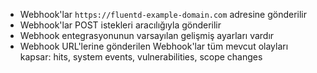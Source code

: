 * Webhook'lar `https://fluentd-example-domain.com` adresine gönderilir
* Webhook'lar POST istekleri aracılığıyla gönderilir
* Webhook entegrasyonunun varsayılan gelişmiş ayarları vardır
* Webhook URL'lerine gönderilen Webhook'lar tüm mevcut olayları kapsar: hits, system events, vulnerabilities, scope changes
